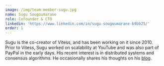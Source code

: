 ```yaml
---
image: /img/team-member-sugu.jpg
name: Sugu Sougoumarane
role: Cofounder & CTO
linkedin: 'https://www.linkedin.com/in/sugu-sougoumarane-b9bb25/'
order: 1
---
```


Sugu is the co-creator of Vitess, and has been working on it since 2010. Prior to Vitess, Sugu worked on scalability at YouTube and was also part of PayPal in the early days. His recent interest is in distributed systems and consensus algorithms. He occasionally shares his thoughts on his [blog](https://ssougou.blogspot.com).
